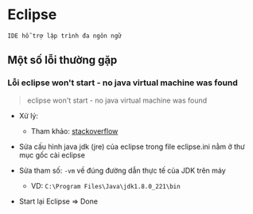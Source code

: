 # Eclipse
```
IDE hỗ trợ lập trình đa ngôn ngữ
```
## Một số lỗi thường gặp
### Lỗi eclipse won't start - no java virtual machine was found
> eclipse won't start - no java virtual machine was found
- Xử lý:
    - Tham khảo: [stackoverflow]( 
https://stackoverflow.com/questions/12426810/eclipse-wont-start-no-java-virtual-machine-was-found)

- Sửa cấu hình java jdk (jre) của eclipse trong file eclipse.ini nằm ở thư mục gốc cài eclipse
- Sửa tham số: `-vm` về đúng đường dẫn thực tế của JDK trên máy
    - VD: `C:\Program Files\Java\jdk1.8.0_221\bin`
- Start lại Eclipse => Done
